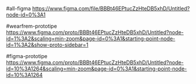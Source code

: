 
#all-figma
https://www.figma.com/file/BBBt46EPtucZzHteDB5xhD/Untitled?node-id=0%3A1

#wearfrem-prototipe 
https://www.figma.com/proto/BBBt46EPtucZzHteDB5xhD/Untitled?node-id=1%3A2&scaling=min-zoom&page-id=0%3A1&starting-point-node-id=1%3A2&show-proto-sidebar=1

#figma-prototipe
https://www.figma.com/proto/BBBt46EPtucZzHteDB5xhD/Untitled?node-id=10%3A1264&scaling=min-zoom&page-id=0%3A1&starting-point-node-id=10%3A1264
